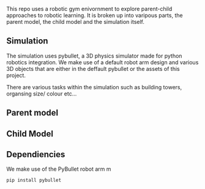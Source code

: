 This repo uses a robotic gym enivornment to explore parent-child approaches to robotic learning. 
It is broken up into varipous parts, the parent model, the child model and the simulation itself.

## Simulation
The simulation uses pybullet, a 3D physics simulator made for python robotics integration. We make use of a default robot arm design and various 3D objects that are either in the deffault pybullet or the assets of this project. 

There are various tasks within the simulation such as building towers, organsing size/ colour etc... 



## Parent model 

## Child Model 


## Dependiencies 
We make use of the PyBullet robot arm m
```
pip install pybullet
```

